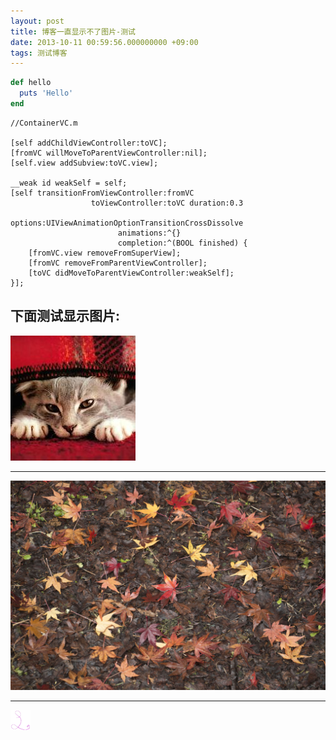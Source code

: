 ```yaml
---
layout: post
title: 博客一直显示不了图片-测试
date: 2013-10-11 00:59:56.000000000 +09:00
tags: 测试博客
---
```


```ruby
def hello
  puts 'Hello'
end
```


```objc
//ContainerVC.m

[self addChildViewController:toVC];
[fromVC willMoveToParentViewController:nil];
[self.view addSubview:toVC.view];

__weak id weakSelf = self;
[self transitionFromViewController:fromVC
                  toViewController:toVC duration:0.3
                           options:UIViewAnimationOptionTransitionCrossDissolve
                        animations:^{}
                        completion:^(BOOL finished) {
    [fromVC.view removeFromSuperView];
    [fromVC removeFromParentViewController];
    [toVC didMoveToParentViewController:weakSelf];
}];
```

下面测试显示图片:
----

![BouncePresentAnimation的实际效果](/assets/images/avatar.jpg)

-----
![](/assets/images/background-cover.jpg)

-----
![](/assets/images/favicon.png)
